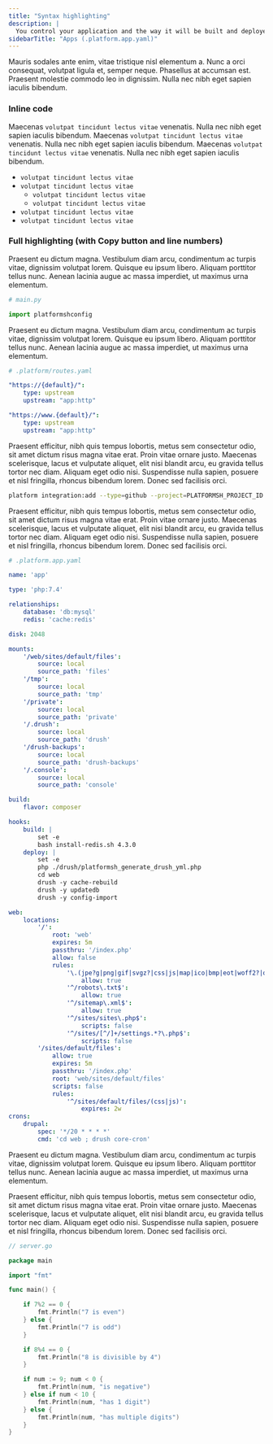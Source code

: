 ```yaml
---
title: "Syntax highlighting"
description: |
  You control your application and the way it will be built and deployed on Platform.sh via a single configuration file, `.platform.app.yaml`, located at the root of your application folder inside your Git repository.
sidebarTitle: "Apps (.platform.app.yaml)"
---
```


Mauris sodales ante enim, vitae tristique nisl elementum a. Nunc a orci consequat, volutpat ligula et, semper neque. Phasellus at accumsan est. Praesent molestie commodo leo in dignissim. Nulla nec nibh eget sapien iaculis bibendum.

### Inline code

Maecenas `volutpat tincidunt lectus vitae` venenatis. Nulla nec nibh eget sapien iaculis bibendum. Maecenas `volutpat tincidunt lectus vitae` venenatis. Nulla nec nibh eget sapien iaculis bibendum. Maecenas `volutpat tincidunt lectus vitae` venenatis. Nulla nec nibh eget sapien iaculis bibendum.

* `volutpat tincidunt lectus vitae`
* `volutpat tincidunt lectus vitae`
    * `volutpat tincidunt lectus vitae`
    * `volutpat tincidunt lectus vitae`
* `volutpat tincidunt lectus vitae`
* `volutpat tincidunt lectus vitae`

### Full highlighting (with Copy button and line numbers)

Praesent eu dictum magna. Vestibulum diam arcu, condimentum ac turpis vitae, dignissim volutpat lorem. Quisque eu ipsum libero. Aliquam porttitor tellus nunc. Aenean lacinia augue ac massa imperdiet, ut maximus urna elementum.

```python
# main.py

import platformshconfig
```

Praesent eu dictum magna. Vestibulum diam arcu, condimentum ac turpis vitae, dignissim volutpat lorem. Quisque eu ipsum libero. Aliquam porttitor tellus nunc. Aenean lacinia augue ac massa imperdiet, ut maximus urna elementum.

```yaml
# .platform/routes.yaml

"https://{default}/":
    type: upstream
    upstream: "app:http"

"https://www.{default}/":
    type: upstream
    upstream: "app:http"
```

Praesent efficitur, nibh quis tempus lobortis, metus sem consectetur odio, sit amet dictum risus magna vitae erat. Proin vitae ornare justo. Maecenas scelerisque, lacus et vulputate aliquet, elit nisi blandit arcu, eu gravida tellus tortor nec diam. Aliquam eget odio nisi. Suspendisse nulla sapien, posuere et nisl fringilla, rhoncus bibendum lorem. Donec sed facilisis orci.

```bash
platform integration:add --type=github --project=PLATFORMSH_PROJECT_ID --token=GITHUB-USER-TOKEN --repository=USER/REPOSITORY
```

Praesent efficitur, nibh quis tempus lobortis, metus sem consectetur odio, sit amet dictum risus magna vitae erat. Proin vitae ornare justo. Maecenas scelerisque, lacus et vulputate aliquet, elit nisi blandit arcu, eu gravida tellus tortor nec diam. Aliquam eget odio nisi. Suspendisse nulla sapien, posuere et nisl fringilla, rhoncus bibendum lorem. Donec sed facilisis orci.

```yaml
# .platform.app.yaml

name: 'app'

type: 'php:7.4'

relationships:
    database: 'db:mysql'
    redis: 'cache:redis'

disk: 2048

mounts:
    '/web/sites/default/files':
        source: local
        source_path: 'files'
    '/tmp':
        source: local
        source_path: 'tmp'
    '/private':
        source: local
        source_path: 'private'
    '/.drush':
        source: local
        source_path: 'drush'
    '/drush-backups':
        source: local
        source_path: 'drush-backups'
    '/.console':
        source: local
        source_path: 'console'

build:
    flavor: composer

hooks:
    build: |
        set -e
        bash install-redis.sh 4.3.0
    deploy: |
        set -e
        php ./drush/platformsh_generate_drush_yml.php
        cd web
        drush -y cache-rebuild
        drush -y updatedb
        drush -y config-import

web:
    locations:
        '/':
            root: 'web'
            expires: 5m
            passthru: '/index.php'
            allow: false
            rules:
                '\.(jpe?g|png|gif|svgz?|css|js|map|ico|bmp|eot|woff2?|otf|ttf)$':
                    allow: true
                '^/robots\.txt$':
                    allow: true
                '^/sitemap\.xml$':
                    allow: true
                '^/sites/sites\.php$':
                    scripts: false
                '^/sites/[^/]+/settings.*?\.php$':
                    scripts: false
        '/sites/default/files':
            allow: true
            expires: 5m
            passthru: '/index.php'
            root: 'web/sites/default/files'
            scripts: false
            rules:
                '^/sites/default/files/(css|js)':
                    expires: 2w
crons:
    drupal:
        spec: '*/20 * * * *'
        cmd: 'cd web ; drush core-cron'
```

Praesent eu dictum magna. Vestibulum diam arcu, condimentum ac turpis vitae, dignissim volutpat lorem. Quisque eu ipsum libero. Aliquam porttitor tellus nunc. Aenean lacinia augue ac massa imperdiet, ut maximus urna elementum.

Praesent efficitur, nibh quis tempus lobortis, metus sem consectetur odio, sit amet dictum risus magna vitae erat. Proin vitae ornare justo. Maecenas scelerisque, lacus et vulputate aliquet, elit nisi blandit arcu, eu gravida tellus tortor nec diam. Aliquam eget odio nisi. Suspendisse nulla sapien, posuere et nisl fringilla, rhoncus bibendum lorem. Donec sed facilisis orci.

```go
// server.go

package main

import "fmt"

func main() {

    if 7%2 == 0 {
        fmt.Println("7 is even")
    } else {
        fmt.Println("7 is odd")
    }

    if 8%4 == 0 {
        fmt.Println("8 is divisible by 4")
    }

    if num := 9; num < 0 {
        fmt.Println(num, "is negative")
    } else if num < 10 {
        fmt.Println(num, "has 1 digit")
    } else {
        fmt.Println(num, "has multiple digits")
    }
}
```
